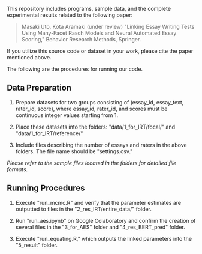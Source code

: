 This repository includes programs, sample data, and the complete experimental results related to the following paper:

> Masaki Uto, Kota Aramaki (under review) "Linking Essay Writing Tests Using Many-Facet Rasch Models and Neural Automated Essay Scoring," Behavior Research Methods, Springer.

If you utilize this source code or dataset in your work, please cite the paper mentioned above. 

The following are the procedures for running our code.

## Data Preparation

1. Prepare datasets for two groups consisting of (essay_id, essay_text, rater_id, score), where essay_id, rater_id, and scores must be continuous integer values starting from 1.

2. Place these datasets into the folders: "data/1_for_IRT/focal/" and "data/1_for_IRT/reference/"

3. Include files describing the number of essays and raters in the above folders. The file name should be "settings.csv."

*Please refer to the sample files located in the folders for detailed file formats.*

## Running Procedures

1. Execute "run_mcmc.R" and verify that the parameter estimates are outputted to files in the "2_res_IRT/entire_data/" folder.

2. Run "run_aes.ipynb" on Google Colaboratory and confirm the creation of several files in the "3_for_AES" folder and "4_res_BERT_pred" folder.

3. Execute "run_equating.R," which outputs the linked parameters into the "5_result" folder.
